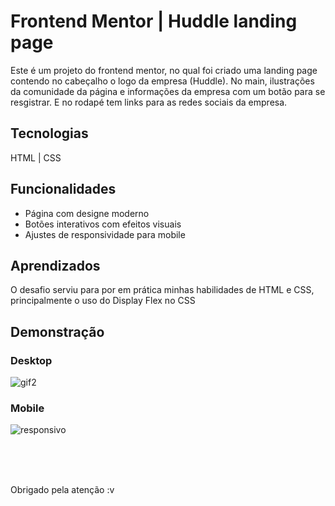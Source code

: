 # Frontend Mentor | Huddle landing page
Este é um projeto do frontend mentor, no qual foi criado uma landing page contendo no cabeçalho o logo da empresa (Huddle). No main, ilustrações da comunidade da página e informações da empresa com um botão para se resgistrar. E no rodapé tem links para as redes sociais da empresa.

## Tecnologias
HTML | CSS

## Funcionalidades
- Página com designe moderno
- Botões interativos com efeitos visuais
- Ajustes de responsividade para mobile

## Aprendizados
O desafio serviu para por em prática minhas habilidades de HTML e CSS, principalmente o uso do Display Flex no CSS

## Demonstração
<h3>Desktop</h3>

![gif2](https://github.com/user-attachments/assets/ec519828-0bea-403e-a9fc-67d5a0b82127)
<h3>Mobile</h3>

![responsivo](https://github.com/user-attachments/assets/92347057-fdea-4048-bb47-b4cc2b3ae98a)

<br><br><br>

Obrigado pela atenção :v
